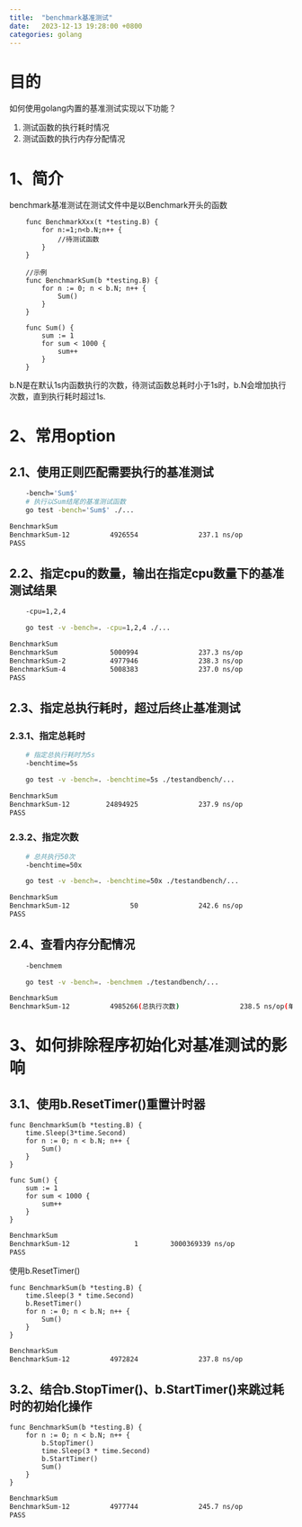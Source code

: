 ```yaml
---
title:  "benchmark基准测试"
date:   2023-12-13 19:28:00 +0800
categories: golang
---
```

# 目的
如何使用golang内置的基准测试实现以下功能？
1. 测试函数的执行耗时情况
2. 测试函数的执行内存分配情况

# 1、简介
benchmark基准测试在测试文件中是以Benchmark开头的函数
```golang
    func BenchmarkXxx(t *testing.B) {
        for n:=1;n<b.N;n++ {
            //待测试函数
        }
    }

    //示例
    func BenchmarkSum(b *testing.B) {
    	for n := 0; n < b.N; n++ {
		    Sum()
	    }   
    }

    func Sum() {
	    sum := 1
	    for sum < 1000 {
		    sum++
	    }
    }
```
b.N是在默认1s内函数执行的次数，待测试函数总耗时小于1s时，b.N会增加执行次数，直到执行耗时超过1s.

# 2、常用option
## 2.1、使用正则匹配需要执行的基准测试
```bash
    -bench='Sum$'
    # 执行以Sum结尾的基准测试函数
    go test -bench='Sum$' ./...
```
```bash
BenchmarkSum
BenchmarkSum-12          4926554               237.1 ns/op             0 B/op          0 allocs/op
PASS
```
## 2.2、指定cpu的数量，输出在指定cpu数量下的基准测试结果
```bash
    -cpu=1,2,4

    go test -v -bench=. -cpu=1,2,4 ./...
```
```bash
BenchmarkSum
BenchmarkSum             5000994               237.3 ns/op
BenchmarkSum-2           4977946               238.3 ns/op
BenchmarkSum-4           5008383               237.0 ns/op
PASS
```
## 2.3、指定总执行耗时，超过后终止基准测试
### 2.3.1、指定总耗时
```bash
    # 指定总执行耗时为5s
    -benchtime=5s

    go test -v -bench=. -benchtime=5s ./testandbench/...
```
```bash
BenchmarkSum
BenchmarkSum-12         24894925               237.9 ns/op
PASS
```

### 2.3.2、指定次数
```bash
    # 总共执行50次
    -benchtime=50x

    go test -v -bench=. -benchtime=50x ./testandbench/...
```
```bash
BenchmarkSum
BenchmarkSum-12               50               242.6 ns/op
PASS
```

## 2.4、查看内存分配情况
```bash
    -benchmem

    go test -v -bench=. -benchmem ./testandbench/...
```
```bash
BenchmarkSum
BenchmarkSum-12          4985266(总执行次数)               238.5 ns/op(单次执行耗时)             0 B/op(每次执行申请的内存大小)          0 allocs/op(单次执行申请内存的次数)
```


# 3、如何排除程序初始化对基准测试的影响
## 3.1、使用b.ResetTimer()重置计时器
```golang
func BenchmarkSum(b *testing.B) {
    time.Sleep(3*time.Second)
	for n := 0; n < b.N; n++ {
		Sum()
	}
}

func Sum() {
	sum := 1
	for sum < 1000 {
        sum++
	}
}

```
```bash
BenchmarkSum
BenchmarkSum-12                1        3000369339 ns/op
PASS
```

使用b.ResetTimer()
```golang
func BenchmarkSum(b *testing.B) {
	time.Sleep(3 * time.Second)
	b.ResetTimer()
	for n := 0; n < b.N; n++ {
		Sum()
	}
}
```
```bash
BenchmarkSum
BenchmarkSum-12          4972824               237.8 ns/op
```
## 3.2、结合b.StopTimer()、b.StartTimer()来跳过耗时的初始化操作
```golang
func BenchmarkSum(b *testing.B) {
	for n := 0; n < b.N; n++ {
		b.StopTimer()
		time.Sleep(3 * time.Second)
		b.StartTimer()
		Sum()
	}
}
```
```bash
BenchmarkSum
BenchmarkSum-12          4977744               245.7 ns/op
PASS
```